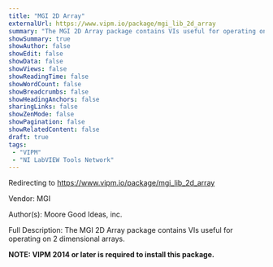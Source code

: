 ```yaml
---
title: "MGI 2D Array"
externalUrl: https://www.vipm.io/package/mgi_lib_2d_array
summary: "The MGI 2D Array package contains VIs useful for operating on 2 dimensional arrays."
showSummary: true
showAuthor: false
showEdit: false
showData: false
showViews: false
showReadingTime: false
showWordCount: false
showBreadcrumbs: false
showHeadingAnchors: false
sharingLinks: false
showZenMode: false
showPagination: false
showRelatedContent: false
draft: true
tags:
 - "VIPM"
 - "NI LabVIEW Tools Network"
---
```


Redirecting to https://www.vipm.io/package/mgi_lib_2d_array

Vendor: MGI

Author(s): Moore Good Ideas, inc.
 
Full Description:
The MGI 2D Array package contains VIs useful for operating on 2 dimensional arrays.  

**NOTE:  VIPM 2014 or later  is required to install this package.**